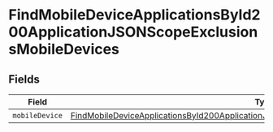 # FindMobileDeviceApplicationsById200ApplicationJSONScopeExclusionsMobileDevices


## Fields

| Field                                                                                                                                                                                                               | Type                                                                                                                                                                                                                | Required                                                                                                                                                                                                            | Description                                                                                                                                                                                                         |
| ------------------------------------------------------------------------------------------------------------------------------------------------------------------------------------------------------------------- | ------------------------------------------------------------------------------------------------------------------------------------------------------------------------------------------------------------------- | ------------------------------------------------------------------------------------------------------------------------------------------------------------------------------------------------------------------- | ------------------------------------------------------------------------------------------------------------------------------------------------------------------------------------------------------------------- |
| `mobileDevice`                                                                                                                                                                                                      | [FindMobileDeviceApplicationsById200ApplicationJSONScopeExclusionsMobileDevicesMobileDevice](../../models/operations/findmobiledeviceapplicationsbyid200applicationjsonscopeexclusionsmobiledevicesmobiledevice.md) | :heavy_minus_sign:                                                                                                                                                                                                  | N/A                                                                                                                                                                                                                 |